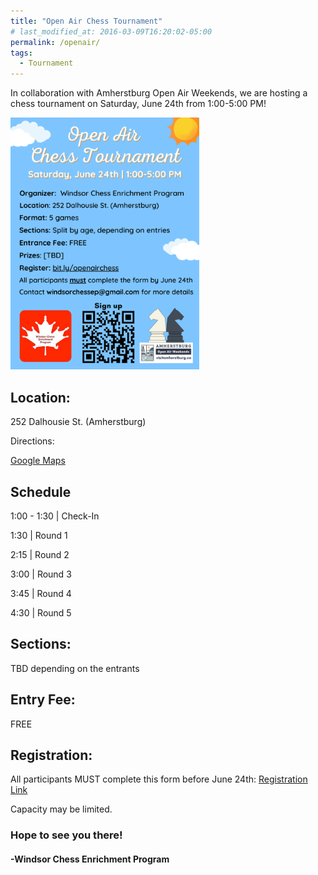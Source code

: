 ```yaml
---
title: "Open Air Chess Tournament"
# last_modified_at: 2016-03-09T16:20:02-05:00
permalink: /openair/
tags:
  - Tournament
---
```


In collaboration with Amherstburg Open Air Weekends, we are hosting a chess tournament on Saturday, June 24th from 1:00-5:00 PM! 

<img src="/assets/images/OpenAirChess.png" alt="Tournament Flyer" height = "60%" width = "60%">

<h2>Location:</h2> 252 Dalhousie St. (Amherstburg)

Directions: 

<a href = "https://goo.gl/maps/uUCpDx4Sxsn17XDi7?coh=178572&entry=tt">Google Maps </a>

<h2>Schedule</h2>

1:00 - 1:30 |                  Check-In

1:30         |                 Round 1

2:15          |                Round 2

3:00           |               Round 3

3:45            |              Round 4

4:30             |             Round 5

<h2>Sections:</h2> TBD depending on the entrants

<!-- <h2>Time Control:</h2> Unrated, 10 min + 5-sec increment -->

<h2>Entry Fee:</h2> FREE 

<h2>Registration:</h2> All participants MUST complete this form before June 24th: <a href = "https://forms.gle/pz9Nr8nTFJxwQ5rR9">Registration Link</a>

Capacity may be limited.

<!-- <h2>Prizes:</h2> TBD -->
 
<h3>Hope to see you there!</h3>
 
<h4>-Windsor Chess Enrichment Program</h4>